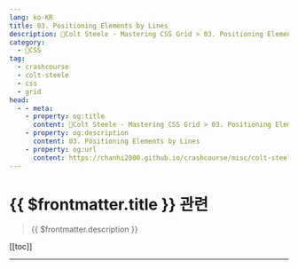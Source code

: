 ```yaml
---
lang: ko-KR
title: 03. Positioning Elements by Lines
description: 🎨Colt Steele - Mastering CSS Grid > 03. Positioning Elements by Lines
category:
  - 🎨CSS
tag: 
  - crashcourse
  - colt-steele
  - css
  - grid
head:
  - - meta:
    - property: og:title
      content: 🎨Colt Steele - Mastering CSS Grid > 03. Positioning Elements by Lines
    - property: og:description
      content: 03. Positioning Elements by Lines
    - property: og:url
      content: https://chanhi2000.github.io/crashcourse/misc/colt-steele-mastering-css-grid/03-positioning-elements-by-lines.html
---
```


# {{ $frontmatter.title }} 관련

> {{ $frontmatter.description }}

[[toc]]

---

<TagLinks />